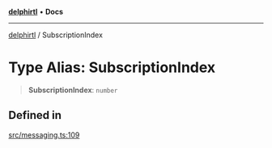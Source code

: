 [**delphirtl**](../README.md) • **Docs**

***

[delphirtl](../globals.md) / SubscriptionIndex

# Type Alias: SubscriptionIndex

> **SubscriptionIndex**: `number`

## Defined in

[src/messaging.ts:109](https://github.com/chuacw/delphirtl/blob/df8a1102afe240ac0634e8cf60783cbd5a5ad06f/src/messaging.ts#L109)
